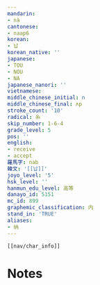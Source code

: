 ```yaml
---
mandarin:
- nà
cantonese:
- naap6
korean:
- 납
korean_native: ''
japanese:
- TOU
- NOU
- NA
japanese_nanori: ''
vietnamese:
middle_chinese_initial: n
middle_chinese_final: ʌp
stroke_count: '10'
radical: 糸
skip_number: 1-6-4
grade_level: 5
pos: ''
english:
- receive
- accept
羅馬字: nab
韓文: '[[납]]'
joyo_level: '5'
hsk_level: ''
hanmun_edu_level: 高等
danayo_id: 5151
mc_id: 899
graphemic_classification: 内
stand_in: 'TRUE'
aliases:
- 纳
---
```

```meta-bind-embed
[[nav/char_info]]
```

# Notes
